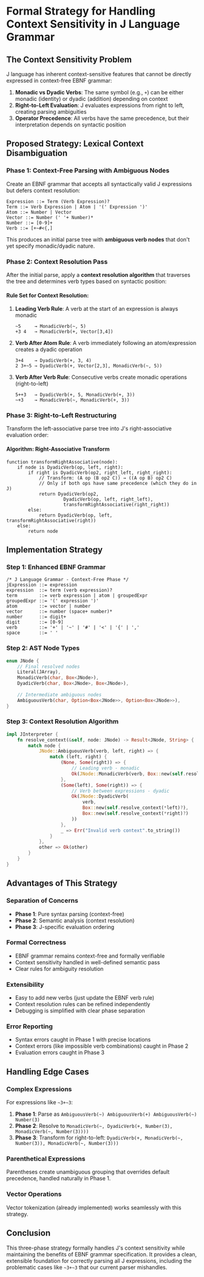 # Formal Strategy for Handling Context Sensitivity in J Language Grammar

## The Context Sensitivity Problem

J language has inherent context-sensitive features that cannot be directly expressed in context-free EBNF grammar:

1. **Monadic vs Dyadic Verbs**: The same symbol (e.g., `+`) can be either monadic (identity) or dyadic (addition) depending on context
2. **Right-to-Left Evaluation**: J evaluates expressions from right to left, creating parsing ambiguities
3. **Operator Precedence**: All verbs have the same precedence, but their interpretation depends on syntactic position

## Proposed Strategy: Lexical Context Disambiguation

### Phase 1: Context-Free Parsing with Ambiguous Nodes

Create an EBNF grammar that accepts all syntactically valid J expressions but defers context resolution:

```ebnf
Expression ::= Term (Verb Expression)?
Term ::= Verb Expression | Atom | '(' Expression ')'
Atom ::= Number | Vector
Vector ::= Number (' '+ Number)*
Number ::= [0-9]+
Verb ::= [+~#<{,]
```

This produces an initial parse tree with **ambiguous verb nodes** that don't yet specify monadic/dyadic nature.

### Phase 2: Context Resolution Pass

After the initial parse, apply a **context resolution algorithm** that traverses the tree and determines verb types based on syntactic position:

#### Rule Set for Context Resolution:

1. **Leading Verb Rule**: A verb at the start of an expression is always monadic
   ```
   ~5     → MonadicVerb(~, 5)
   +3 4   → MonadicVerb(+, Vector[3,4])
   ```

2. **Verb After Atom Rule**: A verb immediately following an atom/expression creates a dyadic operation
   ```
   3+4    → DyadicVerb(+, 3, 4)
   2 3+~5 → DyadicVerb(+, Vector[2,3], MonadicVerb(~, 5))
   ```

3. **Verb After Verb Rule**: Consecutive verbs create monadic operations (right-to-left)
   ```
   5++3   → DyadicVerb(+, 5, MonadicVerb(+, 3))
   ~+3    → MonadicVerb(~, MonadicVerb(+, 3))
   ```

### Phase 3: Right-to-Left Restructuring

Transform the left-associative parse tree into J's right-associative evaluation order:

#### Algorithm: Right-Associative Transform

```pseudocode
function transformRightAssociative(node):
    if node is DyadicVerb(op, left, right):
        if right is DyadicVerb(op2, right_left, right_right):
            // Transform: (A op (B op2 C)) → ((A op B) op2 C) 
            // Only if both ops have same precedence (which they do in J)
            return DyadicVerb(op2, 
                     DyadicVerb(op, left, right_left), 
                     transformRightAssociative(right_right))
        else:
            return DyadicVerb(op, left, transformRightAssociative(right))
    else:
        return node
```

## Implementation Strategy

### Step 1: Enhanced EBNF Grammar

```ebnf
/* J Language Grammar - Context-Free Phase */
jExpression ::= expression
expression  ::= term (verb expression)?
term        ::= verb expression | atom | groupedExpr
groupedExpr ::= '(' expression ')'
atom        ::= vector | number
vector      ::= number (space+ number)*
number      ::= digit+
digit       ::= [0-9]
verb        ::= '+' | '~' | '#' | '<' | '{' | ','
space       ::= ' '
```

### Step 2: AST Node Types

```rust
enum JNode {
    // Final resolved nodes
    Literal(JArray),
    MonadicVerb(char, Box<JNode>),
    DyadicVerb(char, Box<JNode>, Box<JNode>),
    
    // Intermediate ambiguous nodes
    AmbiguousVerb(char, Option<Box<JNode>>, Option<Box<JNode>>),
}
```

### Step 3: Context Resolution Algorithm

```rust
impl JInterpreter {
    fn resolve_context(&self, node: JNode) -> Result<JNode, String> {
        match node {
            JNode::AmbiguousVerb(verb, left, right) => {
                match (left, right) {
                    (None, Some(right)) => {
                        // Leading verb - monadic
                        Ok(JNode::MonadicVerb(verb, Box::new(self.resolve_context(*right)?)))
                    },
                    (Some(left), Some(right)) => {
                        // Verb between expressions - dyadic
                        Ok(JNode::DyadicVerb(
                            verb,
                            Box::new(self.resolve_context(*left)?),
                            Box::new(self.resolve_context(*right)?)
                        ))
                    },
                    _ => Err("Invalid verb context".to_string())
                }
            },
            other => Ok(other)
        }
    }
}
```

## Advantages of This Strategy

### **Separation of Concerns**
- **Phase 1**: Pure syntax parsing (context-free)
- **Phase 2**: Semantic analysis (context resolution)
- **Phase 3**: J-specific evaluation ordering

### **Formal Correctness**
- EBNF grammar remains context-free and formally verifiable
- Context sensitivity handled in well-defined semantic pass
- Clear rules for ambiguity resolution

### **Extensibility**
- Easy to add new verbs (just update the EBNF verb rule)
- Context resolution rules can be refined independently
- Debugging is simplified with clear phase separation

### **Error Reporting**
- Syntax errors caught in Phase 1 with precise locations
- Context errors (like impossible verb combinations) caught in Phase 2
- Evaluation errors caught in Phase 3

## Handling Edge Cases

### **Complex Expressions**
For expressions like `~3+~3`:
1. **Phase 1**: Parse as `AmbiguousVerb(~) AmbiguousVerb(+) AmbiguousVerb(~) Number(3)`
2. **Phase 2**: Resolve to `MonadicVerb(~, DyadicVerb(+, Number(3), MonadicVerb(~, Number(3))))`
3. **Phase 3**: Transform for right-to-left: `DyadicVerb(+, MonadicVerb(~, Number(3)), MonadicVerb(~, Number(3)))`

### **Parenthetical Expressions**
Parentheses create unambiguous grouping that overrides default precedence, handled naturally in Phase 1.

### **Vector Operations**
Vector tokenization (already implemented) works seamlessly with this strategy.

## Conclusion

This three-phase strategy formally handles J's context sensitivity while maintaining the benefits of EBNF grammar specification. It provides a clean, extensible foundation for correctly parsing all J expressions, including the problematic cases like `~3+~3` that our current parser mishandles.